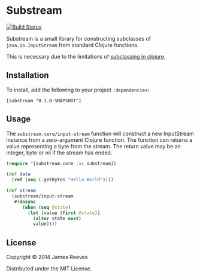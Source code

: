 # Substream

[![Build Status](https://travis-ci.org/weavejester/substream.png?branch=master)](https://travis-ci.org/weavejester/substream)

Substream is a small library for constructing subclasses of
`java.io.InputStream` from standard Clojure functions.

This is necessary due to the limitations of
[subclassing in clojure][1].

[1]: http://tech.puredanger.com/2011/08/12/subclassing-in-clojure/

## Installation

To install, add the following to your project `:dependencies`:

    [substream "0.1.0-SNAPSHOT"]

## Usage

The `substream.core/input-stream` function will construct a new
InputStream instance from a zero-argument Clojure function. The
function can returns a value representing a byte from the stream. The
return value may be an integer, byte or nil if the stream has ended.

```clojure
(require '[substream.core :as substream])

(def data
  (ref (seq (.getBytes "Hello World"))))

(def stream
  (substream/input-stream
   #(dosync
      (when (seq @state)
        (let [value (first @state)]
          (alter state next)
          value))))
```

## License

Copyright © 2014 James Reeves

Distributed under the MIT License.
